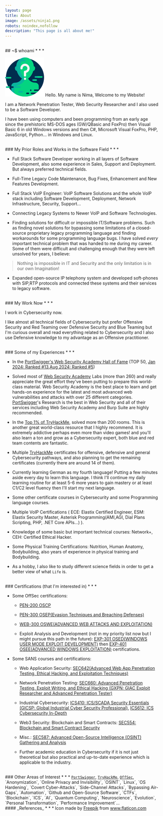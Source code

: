 ```yaml
---
layout: page
title: About
image: /assets/ninja1.png
robots: noindex,nofollow
description: "This page is all about me!"
---
```


<br>
## ~$ whoami
* * *

![](/assets/ninja1_small.png) Hello. My name is Nima, Welcome to my Website!

I am a Network Penetration Tester, Web Security Researcher and I also used to be a Software Developer.

I have been using computers and been programming from an early age since the prehistoric MS-DOS ages (GW/QBasic and FoxPro) then Visual Basic 6 in old Windows versions and then C#, Microsoft Visual FoxPro, PHP, JavaScript, Python... in Windows and Linux.

<br>
### My Prior Roles and Works in the Software Field
* * *

* Full Stack Software Developer working in all layers of Software Development, also some experience in Sales, Support and Deployment. But always preferred technical fields.

* Full-Time Legacy Code Maintenance, Bug Fixes, Enhancement and New Features Development.

* Full Stack VoIP Engineer: VoIP Software Solutions and the whole VoIP stack including Software Development, Deployment, Network Infrastructure, Security, Support...

* Connecting Legacy Systems to Newer VoIP and Software Technologies.

* Finding solutions for difficult or impossible IT/Software problems. Such as finding novel solutions for bypassing some limitations of a closed-source proprietary legacy programming language and finding workarounds for some programming language bugs. I have solved _every_ important technical problem that was handed to me during my career. Some of them were difficult and challenging enough that they were left unsolved for years, I believe:

> Nothing is impossible in IT and Security and the only limitation is in our own Imagination!

* Expanded open-source IP telephony system and developed soft-phones with SIP,RTP protocols and connected these systems and their services to legacy software.  

<br>
### My Work Now
* * *

I work in Cybersecurity now. 

I like almost all technical fields of Cybersecurity but prefer Offensive Security and Red Teaming over Defensive Security and Blue Teaming but I'm curious overall and read everything related to Cybersecurity and I also use Defensive knowledge to my advantage as an Offensive practitioner. 

<br>
### Some of my Experiences
* * *

* In the [PortSwigger's Web Security Academy Hall of Fame](https://portswigger.net/web-security/hall-of-fame) (TOP 50, [Jan 2024: Ranked #13](https://web.archive.org/web/20240121103136/https://portswigger.net/web-security/hall-of-fame),[Aug 2024: Ranked #5](https://web.archive.org/web/20240331223724/https://portswigger.net/web-security/hall-of-fame))

* Solved most of [Web Security Academy](https://portswigger.net/web-security/learning-path) Labs (more than 260) and really appreciate the great effort they've been putting to prepare this world-class material. Web Security Academy is the best place to learn and get hands-on experience for the latest and most advanced web vulnerabilities and attacks with over 25 different categories. [PortSwigger](https://portswigger.net)'s Research is the best in Web Security and all of their services including Web Security Academy and Burp Suite are highly recommended.

* In the [Top 1% of TryHackMe](https://tryhackme.com/p/nima), solved more than 200 rooms. This is another great world-class resource that I highly recommend. It is extremely addictive perhaps even more than video games! and you'll also learn a ton and grow as a Cybersecurity expert, both blue and red team contents are fantastic.

* Multiple [TryHackMe](https://tryhackme.com) certificates for offensive, defensive and general Cybersecurity pathways, and also planning to get the remaining certificates (currently there are around 14 of them).

* Currently learning German as my fourth language! Putting a few minutes aside every day to learn this language. I think I'll continue my daily learning routine for at least 5-6 more years to gain mastery or at least C1/C2 level fluency then I'll start my next language.

* Some other certificate courses in Cybersecurity and some Programming language courses.

* Multiple VoIP Certifications ( ECE: Elastix Certified Engineer, ESM: Elastix Security Master, Asterisk Programming(AMI,AGI, Dial Plans Scripting, PHP, .NET Core APIs...) ).

* Knowledge of some basic but important technical courses: Network+, CEH: Certified Ethical Hacker.

* Some Physical Training Certifications: Nutrition, Human Anatomy, Bodybuilding, also years of experience in physical training and Bodybuilding.

* As a hobby, I also like to study different science fields in order to get a better view of what `Life` is.

<br>
### Certifications (that I'm interested in)
* * *

- Some OffSec certifications:
  - [PEN-200 OSCP](https://www.offsec.com/courses/pen-200/)

  - [PEN-300 OSEP(Evasion Techniques and Breaching Defenses)](https://www.offsec.com/courses/pen-300/)

  - [WEB-300 OSWE(ADVANCED WEB ATTACKS AND EXPLOITATION)](https://www.offsec.com/courses/web-300/)

  - Exploit Analysis and Development (not in my priority list now but I might pursue this path in the future): [EXP-301 OSED(WINDOWS USER MODE EXPLOIT DEVELOPMENT)](https://www.offsec.com/courses/exp-301/) then [EXP-401 OSEE(ADVANCED WINDOWS EXPLOITATION)](https://www.offsec.com/courses/exp-401/) certifications.

- Some SANS courses and certifications:

  - Web Application Security: [SEC642(Advanced Web App Penetration Testing, Ethical Hacking, and Exploitation Techniques)](https://www.sans.org/cyber-security-courses/advanced-web-app-penetration-testing-ethical-hacking/)

  - Network Penetration Testing: [SEC660: Advanced Penetration Testing, Exploit Writing, and Ethical Hacking (GXPN: GIAC Exploit Researcher and Advanced Penetration Tester)](https://www.sans.org/cyber-security-courses/advanced-penetration-testing-exploits-ethical-hacking/)

  - Industrial Cybersecurity: [ICS410: ICS/SCADA Security Essentials (GICSP: Global Industrial Cyber Security Professional)](https://www.sans.org/cyber-security-courses/ics-scada-cyber-security-essentials/), [ICS612: ICS Cybersecurity In-Depth](https://www.sans.org/cyber-security-courses/ics-cyber-security-in-depth/)

  - Web3 Security: Blockchain and Smart Contracts: [SEC554: Blockchain and Smart Contract Security](https://www.sans.org/cyber-security-courses/blockchain-smart-contract-security)

  - Misc.: [SEC587: Advanced Open-Source Intelligence (OSINT) Gathering and Analysis](https://www.sans.org/cyber-security-courses/advanced-open-source-intelligence-gathering-analysis/)

  - Further academic education in Cybersecurity if it is not just theoretical but also practical and up-to-date experience which is applicable to the industry.

<br>
### Other Areas of Interest
* * *
<a href="https://portswigger.net/" class="no-decoration"><code class="language-plaintext highlighter-rouge">PortSwigger</code></a>, <a href="https://tryhackme.com/" class="no-decoration"><code class="language-plaintext highlighter-rouge">TryHackMe</code></a>, <a href="https://www.offsec.com/" class="no-decoration"><code class="language-plaintext highlighter-rouge">OffSec</code></a>, `Anonymization`, `Online Privacy and Invisibility`, `OSINT`, `Linux`, `OS Hardening`, `Covert Cyber-Attacks`, `Side-Channel Attacks`, `Bypassing Air-Gaps`, `Automation`, `Github and Open-Source Software`, `CTFs`, `Blockchain`, `ICS`, `AI`, `Quantum Computing`, `Neuroscience`, `Evolution`, `Personal Transformation`, `Performance Improvement`...

<br>
#### _References_
* * *
<span class="tiny">Icon made by <a href="https://www.flaticon.com/authors/freepik">Freepik</a> from <a href="https://www.flaticon.com">www.flaticon.com</a></span>